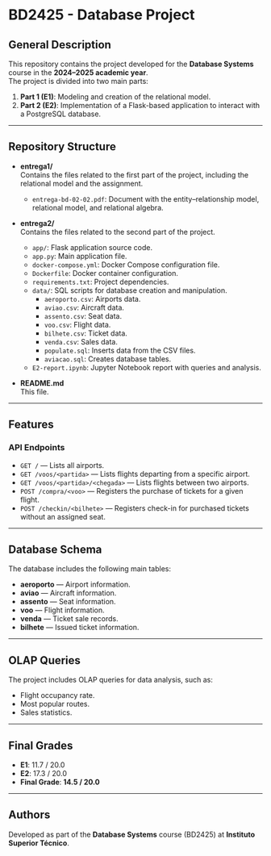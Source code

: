 # BD2425 - Database Project

## General Description
This repository contains the project developed for the **Database Systems** course in the **2024–2025 academic year**.  
The project is divided into two main parts:

1. **Part 1 (E1)**: Modeling and creation of the relational model.  
2. **Part 2 (E2)**: Implementation of a Flask-based application to interact with a PostgreSQL database.

---

## Repository Structure

- **entrega1/**  
  Contains the files related to the first part of the project, including the relational model and the assignment.  
  - `entrega-bd-02-02.pdf`: Document with the entity–relationship model, relational model, and relational algebra.

- **entrega2/**  
  Contains the files related to the second part of the project.  
  - `app/`: Flask application source code.  
  - `app.py`: Main application file.  
  - `docker-compose.yml`: Docker Compose configuration file.  
  - `Dockerfile`: Docker container configuration.  
  - `requirements.txt`: Project dependencies.  
  - `data/`: SQL scripts for database creation and manipulation.  
    - `aeroporto.csv`: Airports data.  
    - `aviao.csv`: Aircraft data.  
    - `assento.csv`: Seat data.  
    - `voo.csv`: Flight data.  
    - `bilhete.csv`: Ticket data.  
    - `venda.csv`: Sales data.  
    - `populate.sql`: Inserts data from the CSV files.  
    - `aviacao.sql`: Creates database tables.  
  - `E2-report.ipynb`: Jupyter Notebook report with queries and analysis.

- **README.md**  
  This file.

---

## Features

### API Endpoints

- `GET /` — Lists all airports.  
- `GET /voos/<partida>` — Lists flights departing from a specific airport.  
- `GET /voos/<partida>/<chegada>` — Lists flights between two airports.  
- `POST /compra/<voo>` — Registers the purchase of tickets for a given flight.  
- `POST /checkin/<bilhete>` — Registers check-in for purchased tickets without an assigned seat.

---

## Database Schema

The database includes the following main tables:

- **aeroporto** — Airport information.  
- **aviao** — Aircraft information.  
- **assento** — Seat information.  
- **voo** — Flight information.  
- **venda** — Ticket sale records.  
- **bilhete** — Issued ticket information.

---

## OLAP Queries

The project includes OLAP queries for data analysis, such as:

- Flight occupancy rate.  
- Most popular routes.  
- Sales statistics.

---

## Final Grades

- **E1**: 11.7 / 20.0  
- **E2**: 17.3 / 20.0  
- **Final Grade**: **14.5 / 20.0**

---

## Authors
Developed as part of the **Database Systems** course (BD2425) at **Instituto Superior Técnico**.  
